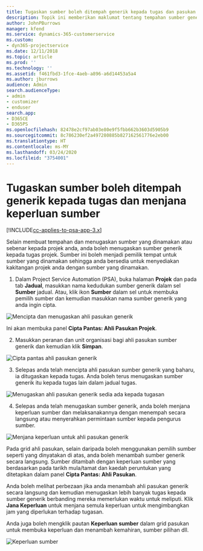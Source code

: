 ```yaml
---
title: Tugaskan sumber boleh ditempah generik kepada tugas dan pasukan projek
description: Topik ini memberikan maklumat tentang tempahan sumber generik kepada tugasan dan pasukan projek.
author: JohnPBurrows
manager: kfend
ms.service: dynamics-365-customerservice
ms.custom:
- dyn365-projectservice
ms.date: 12/11/2018
ms.topic: article
ms.prod: ''
ms.technology: ''
ms.assetid: f461fbd3-1fce-4aeb-a896-a6d14453a5a4
ms.author: jburrows
audience: Admin
search.audienceType:
- admin
- customizer
- enduser
search.app:
- D365CE
- D365PS
ms.openlocfilehash: 82478e2cf97ab03e80e9f5fbb662b3603d5905b9
ms.sourcegitcommit: 8c786230ef2a497280885b827162561776e2eb00
ms.translationtype: HT
ms.contentlocale: ms-MY
ms.lasthandoff: 03/24/2020
ms.locfileid: "3754001"
---
```

# <a name="assign-generic-bookable-resources-to-a-task-and-generate-resource-requirements"></a>Tugaskan sumber boleh ditempah generik kepada tugas dan menjana keperluan sumber 

[!INCLUDE[cc-applies-to-psa-app-3.x](../includes/cc-applies-to-psa-app-3x.md)]

Selain membuat tempahan dan menugaskan sumber yang dinamakan atau sebenar kepada projek anda, anda boleh menugaskan sumber generik kepada tugas projek. Sumber ini boleh menjadi pemilik tempat untuk sumber yang dinamakan sehingga anda bersedia untuk menyediakan kakitangan projek anda dengan sumber yang dinamakan. 

1. Dalam Project Service Automation (PSA), buka halaman **Projek** dan pada tab **Jadual**, masukkan nama kedudukan sumber generik dalam sel **Sumber** jadual. Atau, klik ikon **Sumber** dalam sel untuk membuka pemilih sumber dan kemudian masukkan nama sumber generik yang anda ingin cipta.

![Mencipta dan menugaskan ahli pasukan generik](media/RM-how-to-9.png)

Ini akan membuka panel **Cipta Pantas: Ahli Pasukan Projek**. 

2. Masukkan peranan dan unit organisasi bagi ahli pasukan sumber generik dan kemudian klik **Simpan**.

![Cipta pantas ahli pasukan generik](media/RM-how-to-10.png)

3. Selepas anda telah mencipta ahli pasukan sumber generik yang baharu, ia ditugaskan kepada tugas. Anda boleh terus menugaskan sumber generik itu kepada tugas lain dalam jadual tugas.

![Menugaskan ahli pasukan generik sedia ada kepada tugasan](media/RM-how-to-11.png)

4. Selepas anda telah menugaskan sumber generik, anda boleh menjana keperluan sumber dan melaksanakannya dengan menempah secara langsung atau menyerahkan permintaan sumber kepada pengurus sumber.

![Menjana keperluan untuk ahli pasukan generik](media/RM-how-to-12.png)

Pada grid ahli pasukan, selain daripada boleh menggunakan pemilih sumber seperti yang dinyatakan di atas, anda boleh menambah sumber generik secara langsung. Sumber ditambah dengan keperluan sumber yang berdasarkan pada tarikh mula/tamat dan kaedah peruntukan yang ditetapkan dalam panel **Cipta Pantas: Ahli Pasukan**.

Anda boleh melihat perbezaan jika anda menambah ahli pasukan generik secara langsung dan kemudian menugaskan lebih banyak tugas kepada sumber generik berbanding mereka memerlukan waktu untuk meliputi. Klik **Jana Keperluan** untuk menjana semula keperluan untuk mengimbangkan jam yang diperlukan terhadap tugasan.

Anda juga boleh mengklik pautan **Keperluan sumber** dalam grid pasukan untuk membuka keperluan dan menambah kemahiran, sumber pilihan dll.

![Keperluan sumber](media/RM-how-to-13.png)

